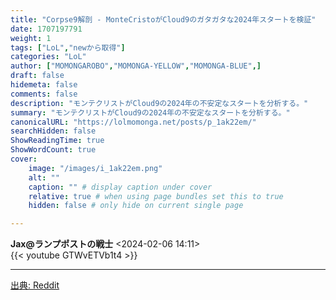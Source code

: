 ```yaml
---
title: "Corpse9解剖 - MonteCristoがCloud9のガタガタな2024年スタートを検証"
date: 1707197791
weight: 1
tags: ["LoL","newから取得"]
categories: "LoL"
author: ["MOMONGAROBO","MOMONGA-YELLOW","MOMONGA-BLUE",]
draft: false
hidemeta: false 
comments: false
description: "モンテクリストがCloud9の2024年の不安定なスタートを分析する。"
summary: "モンテクリストがCloud9の2024年の不安定なスタートを分析する。"
canonicalURL: "https://lolmomonga.net/posts/p_1ak22em/"
searchHidden: false
ShowReadingTime: true
ShowWordCount: true
cover:
    image: "/images/i_1ak22em.png"
    alt: ""
    caption: "" # display caption under cover
    relative: true # when using page bundles set this to true
    hidden: false # only hide on current single page

---
```

**Jax@ランプポストの戦士** <2024-02-06 14:11>  
{{< youtube GTWvETVb1t4 >}}
  

---




[出典: Reddit](https://www.reddit.com//r/leagueoflegends/comments/1ak22em/corpse9_autopsy_montecristo_examines_cloud9s/)
